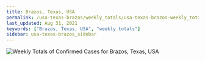 ```yaml
---
title: Brazos, Texas, USA
permalink: /usa-texas-brazos/weekly_totals/usa-texas-brazos-weekly_totals.html
last_updated: Aug 31, 2021
keywords: ["Brazos, Texas, USA", "weekly totals"]
sidebar: usa-texas-brazos_sidebar
---
```


![Weekly Totals of Confirmed Cases for Brazos, Texas, USA](/covid_tracker/images/graphs/usa-texas-brazos-weekly_totals_graph.png)
